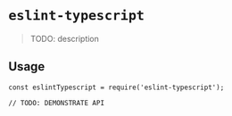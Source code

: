 # `eslint-typescript`

> TODO: description

## Usage

```
const eslintTypescript = require('eslint-typescript');

// TODO: DEMONSTRATE API
```

